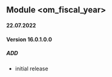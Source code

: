 ## Module <om_fiscal_year>

#### 22.07.2022

#### Version 16.0.1.0.0

##### ADD

- initial release


